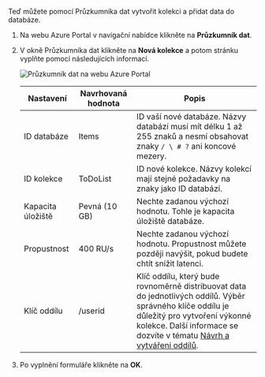 Teď můžete pomocí Průzkumníka dat vytvořit kolekci a přidat data do databáze. 

1. Na webu Azure Portal v navigační nabídce klikněte na **Průzkumník dat**. 
2. V okně Průzkumníka dat klikněte na **Nová kolekce** a potom stránku vyplňte pomocí následujících informací.

    ![Průzkumník dat na webu Azure Portal](./media/cosmosdb-create-collection/azure-cosmosdb-data-explorer.png)

    Nastavení|Navrhovaná hodnota|Popis
    ---|---|---
    ID databáze|Items|ID vaší nové databáze. Názvy databází musí mít délku 1 až 255 znaků a nesmí obsahovat znaky `/ \ # ?` ani koncové mezery.
    ID kolekce|ToDoList|ID nové kolekce. Názvy kolekcí mají stejné požadavky na znaky jako ID databází.
    Kapacita úložiště| Pevná (10 GB)|Nechte zadanou výchozí hodnotu. Tohle je kapacita úložiště databáze.
    Propustnost|400 RU/s|Nechte zadanou výchozí hodnotu. Propustnost můžete později navýšit, pokud budete chtít snížit latenci.
    Klíč oddílu|/userid|Klíč oddílu, který bude rovnoměrně distribuovat data do jednotlivých oddílů. Výběr správného klíče oddílu je důležitý pro vytvoření výkonné kolekce. Další informace se dozvíte v tématu [Návrh a vytváření oddílů](../articles/cosmos-db/partition-data.md#designing-for-partitioning).    



3. Po vyplnění formuláře klikněte na **OK**.